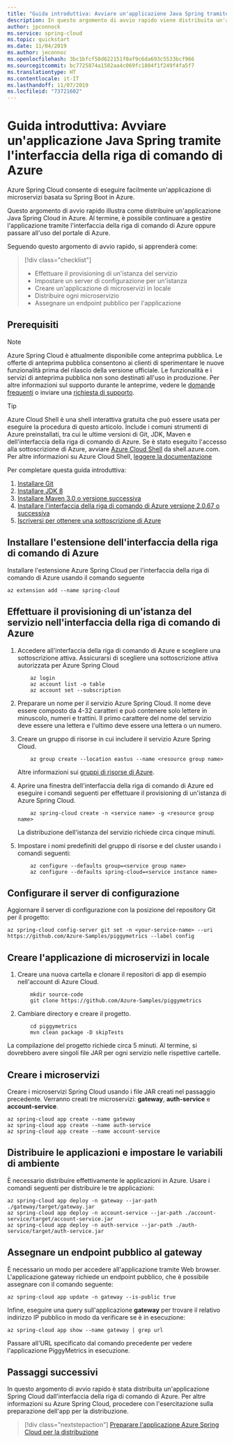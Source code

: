 ```yaml
---
title: "Guida introduttiva: Avviare un'applicazione Java Spring tramite l'interfaccia della riga di comando di Azure"
description: In questo argomento di avvio rapido viene distribuita un'applicazione di esempio in Azure Spring Cloud con l'interfaccia della riga di comando di Azure.
author: jpconnock
ms.service: spring-cloud
ms.topic: quickstart
ms.date: 11/04/2019
ms.author: jeconnoc
ms.openlocfilehash: 3bc1bfcf58d622151f0af9c6da693c5533bcf966
ms.sourcegitcommit: bc7725874a1502aa4c069fc1804f1f249f4fa5f7
ms.translationtype: HT
ms.contentlocale: it-IT
ms.lasthandoff: 11/07/2019
ms.locfileid: "73721602"
---
```

# <a name="quickstart-launch-a-java-spring-application-using-the-azure-cli"></a>Guida introduttiva: Avviare un'applicazione Java Spring tramite l'interfaccia della riga di comando di Azure

Azure Spring Cloud consente di eseguire facilmente un'applicazione di microservizi basata su Spring Boot in Azure.

Questo argomento di avvio rapido illustra come distribuire un'applicazione Java Spring Cloud in Azure. Al termine, è possibile continuare a gestire l'applicazione tramite l'interfaccia della riga di comando di Azure oppure passare all'uso del portale di Azure.

Seguendo questo argomento di avvio rapido, si apprenderà come:

> [!div class="checklist"]
> * Effettuare il provisioning di un'istanza del servizio
> * Impostare un server di configurazione per un'istanza
> * Creare un'applicazione di microservizi in locale
> * Distribuire ogni microservizio
> * Assegnare un endpoint pubblico per l'applicazione

## <a name="prerequisites"></a>Prerequisiti

>[!Note]
> Azure Spring Cloud è attualmente disponibile come anteprima pubblica. Le offerte di anteprima pubblica consentono ai clienti di sperimentare le nuove funzionalità prima del rilascio della versione ufficiale.  Le funzionalità e i servizi di anteprima pubblica non sono destinati all'uso in produzione.  Per altre informazioni sul supporto durante le anteprime, vedere le [domande frequenti](https://azure.microsoft.com/support/faq/) o inviare una [richiesta di supporto](https://docs.microsoft.com/azure/azure-supportability/how-to-create-azure-support-request).

>[!TIP]
> Azure Cloud Shell è una shell interattiva gratuita che può essere usata per eseguire la procedura di questo articolo.  Include i comuni strumenti di Azure preinstallati, tra cui le ultime versioni di Git, JDK, Maven e dell'interfaccia della riga di comando di Azure. Se è stato eseguito l'accesso alla sottoscrizione di Azure, avviare [Azure Cloud Shell](https://shell.azure.com) da shell.azure.com.  Per altre informazioni su Azure Cloud Shell, [leggere la documentazione](../cloud-shell/overview.md)

Per completare questa guida introduttiva:

1. [Installare Git](https://git-scm.com/)
2. [Installare JDK 8](https://docs.microsoft.com/java/azure/jdk/?view=azure-java-stable)
3. [Installare Maven 3.0 o versione successiva](https://maven.apache.org/download.cgi)
4. [Installare l'interfaccia della riga di comando di Azure versione 2.0.67 o successiva](https://docs.microsoft.com/cli/azure/install-azure-cli?view=azure-cli-latest)
5. [Iscriversi per ottenere una sottoscrizione di Azure](https://azure.microsoft.com/free/)

## <a name="install-the-azure-cli-extension"></a>Installare l'estensione dell'interfaccia della riga di comando di Azure

Installare l'estensione Azure Spring Cloud per l'interfaccia della riga di comando di Azure usando il comando seguente

```azurecli
az extension add --name spring-cloud
```

## <a name="provision-a-service-instance-on-the-azure-cli"></a>Effettuare il provisioning di un'istanza del servizio nell'interfaccia della riga di comando di Azure

1. Accedere all'interfaccia della riga di comando di Azure e scegliere una sottoscrizione attiva. Assicurarsi di scegliere una sottoscrizione attiva autorizzata per Azure Spring Cloud

    ```azurecli
        az login
        az account list -o table
        az account set --subscription
    ```

2. Preparare un nome per il servizio Azure Spring Cloud.  Il nome deve essere composto da 4-32 caratteri e può contenere solo lettere in minuscolo, numeri e trattini.  Il primo carattere del nome del servizio deve essere una lettera e l'ultimo deve essere una lettera o un numero.

3. Creare un gruppo di risorse in cui includere il servizio Azure Spring Cloud.

    ```azurecli
        az group create --location eastus --name <resource group name>
    ```
    Altre informazioni sui [gruppi di risorse di Azure](../azure-resource-manager/resource-group-overview.md).

4. Aprire una finestra dell'interfaccia della riga di comando di Azure ed eseguire i comandi seguenti per effettuare il provisioning di un'istanza di Azure Spring Cloud.

    ```azurecli
        az spring-cloud create -n <service name> -g <resource group name>
    ```

    La distribuzione dell'istanza del servizio richiede circa cinque minuti.

5. Impostare i nomi predefiniti del gruppo di risorse e del cluster usando i comandi seguenti:

    ```azurecli
        az configure --defaults group=<service group name>
        az configure --defaults spring-cloud=<service instance name>
    ```

## <a name="setup-your-configuration-server"></a>Configurare il server di configurazione

Aggiornare il server di configurazione con la posizione del repository Git per il progetto:

```git
az spring-cloud config-server git set -n <your-service-name> --uri https://github.com/Azure-Samples/piggymetrics --label config
```

## <a name="build-the-microservices-applications-locally"></a>Creare l'applicazione di microservizi in locale

1. Creare una nuova cartella e clonare il repositori di app di esempio nell'account di Azure Cloud.  

    ```azurecli
        mkdir source-code
        git clone https://github.com/Azure-Samples/piggymetrics
    ```

2. Cambiare directory e creare il progetto.

    ```azurecli
        cd piggymetrics
        mvn clean package -D skipTests
    ```

La compilazione del progetto richiede circa 5 minuti.  Al termine, si dovrebbero avere singoli file JAR per ogni servizio nelle rispettive cartelle.

## <a name="create-the-microservices"></a>Creare i microservizi

Creare i microservizi Spring Cloud usando i file JAR creati nel passaggio precedente. Verranno creati tre microservizi: **gateway**, **auth-service** e **account-service**.

```azurecli
az spring-cloud app create --name gateway
az spring-cloud app create --name auth-service
az spring-cloud app create --name account-service
```

## <a name="deploy-applications-and-set-environment-variables"></a>Distribuire le applicazioni e impostare le variabili di ambiente

È necessario distribuire effettivamente le applicazioni in Azure. Usare i comandi seguenti per distribuire le tre applicazioni:

```azurecli
az spring-cloud app deploy -n gateway --jar-path ./gateway/target/gateway.jar
az spring-cloud app deploy -n account-service --jar-path ./account-service/target/account-service.jar
az spring-cloud app deploy -n auth-service --jar-path ./auth-service/target/auth-service.jar
```

## <a name="assign-public-endpoint-to-gateway"></a>Assegnare un endpoint pubblico al gateway

È necessario un modo per accedere all'applicazione tramite Web browser. L'applicazione gateway richiede un endpoint pubblico, che è possibile assegnare con il comando seguente:

```azurecli
az spring-cloud app update -n gateway --is-public true
```

Infine, eseguire una query sull'applicazione **gateway** per trovare il relativo indirizzo IP pubblico in modo da verificare se è in esecuzione:

```azurecli
az spring-cloud app show --name gateway | grep url
```

Passare all'URL specificato dal comando precedente per vedere l'applicazione PiggyMetrics in esecuzione.

## <a name="next-steps"></a>Passaggi successivi

In questo argomento di avvio rapido è stata distribuita un'applicazione Spring Cloud dall'interfaccia della riga di comando di Azure.  Per altre informazioni su Azure Spring Cloud, procedere con l'esercitazione sulla preparazione dell'app per la distribuzione.

> [!div class="nextstepaction"]
> [Preparare l'applicazione Azure Spring Cloud per la distribuzione](spring-cloud-tutorial-prepare-app-deployment.md)
